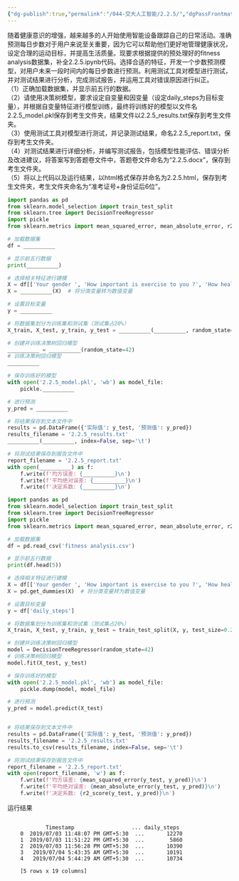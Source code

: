 ```yaml
---
{"dg-publish":true,"permalink":"/044-交大人工智能/2.2.5/","dgPassFrontmatter":true}
---
```




随着健康意识的增强，越来越多的人开始使用智能设备跟踪自己的日常活动。准确预测每日步数对于用户来说至关重要，因为它可以帮助他们更好地管理健康状况，设定合理的运动目标，并提高生活质量。现要求根据提供的预处理好的fitness analysis数据集，补全2.2.5.ipynb代码。选择合适的特征，开发一个步数预测模型，对用户未来一段时间内的每日步数进行预测。利用测试工具对模型进行测试，并对测试结果进行分析，完成测试报告，并运用工具对错误原因进行纠正。  
（1）正确加载数据集，并显示前五行的数据。  
（2）请使用决策树模型，要求设定自变量和因变量（设定daily_steps为目标变量），并根据自变量特征进行模型训练，最终将训练好的模型以文件名2.2.5_model.pkl保存到考生文件夹，结果文件以2.2.5_results.txt保存到考生文件夹。  
（3）使用测试工具对模型进行测试，并记录测试结果，命名2.2.5_report.txt，保存到考生文件夹。  
（4）对测试结果进行详细分析，并编写测试报告，包括模型性能评估、错误分析及改进建议，将答案写到答题卷文件中，答题卷文件命名为“2.2.5.docx”，保存到考生文件夹。  
（5）将以上代码以及运行结果，以html格式保存并命名为2.2.5.html，保存到考生文件夹，考生文件夹命名为“准考证号+身份证后6位”。

```python
import pandas as pd
from sklearn.model_selection import train_test_split
from sklearn.tree import DecisionTreeRegressor
import pickle
from sklearn.metrics import mean_squared_error, mean_absolute_error, r2_score

# 加载数据集
df = __________

# 显示前五行数据
print(__________)

# 选择相关特征进行建模
X = df[['Your gender ', 'How important is exercise to you ?', 'How healthy do you consider yourself?']]
X = __________(X)  # 将分类变量转为数值变量

# 设置目标变量
y = __________  

# 将数据集划分为训练集和测试集（测试集占20%）
X_train, X_test, y_train, y_test = __________(__________, random_state=42)

# 创建并训练决策树回归模型
__________ = __________(random_state=42)
# 训练决策树回归模型
__________

# 保存训练好的模型
with open('2.2.5_model.pkl', 'wb') as model_file:
    pickle.__________

# 进行预测
y_pred = __________

# 将结果保存到文本文件中
results = pd.DataFrame({'实际值': y_test, '预测值': y_pred})
results_filename = '2.2.5_results.txt'
__________(__________, index=False, sep='\t')  

# 将测试结果保存到报告文件中
report_filename = '2.2.5_report.txt'
with open(__________) as f:
    f.write(f'均方误差: {__________}\n')
    f.write(f'平均绝对误差: {__________}\n')
    f.write(f'决定系数: {__________}\n')
```

```python
import pandas as pd
from sklearn.model_selection import train_test_split
from sklearn.tree import DecisionTreeRegressor
import pickle
from sklearn.metrics import mean_squared_error, mean_absolute_error, r2_score

# 加载数据集
df = pd.read_csv('fitness analysis.csv')

# 显示前五行数据
print(df.head(5))

# 选择相关特征进行建模
X = df[['Your gender ', 'How important is exercise to you ?', 'How healthy do you consider yourself?']]
X = pd.get_dummies(X)  # 将分类变量转为数值变量

# 设置目标变量
y = df['daily_steps']

# 将数据集划分为训练集和测试集（测试集占20%）
X_train, X_test, y_train, y_test = train_test_split(X, y, test_size=0.2, random_state=42)

# 创建并训练决策树回归模型
model = DecisionTreeRegressor(random_state=42)
# 训练决策树回归模型
model.fit(X_test, y_test)

# 保存训练好的模型
with open('2.2.5_model.pkl', 'wb') as model_file:
    pickle.dump(model, model_file)

# 进行预测
y_pred = model.predict(X_test)


# 将结果保存到文本文件中
results = pd.DataFrame({'实际值': y_test, '预测值': y_pred})
results_filename = '2.2.5_results.txt'
results.to_csv(results_filename, index=False, sep='\t')  

# 将测试结果保存到报告文件中
report_filename = '2.2.5_report.txt'
with open(report_filename, 'w') as f:
    f.write(f'均方误差: {mean_squared_error(y_test, y_pred)}\n')
    f.write(f'平均绝对误差: {mean_absolute_error(y_test, y_pred)}\n')
    f.write(f'决定系数: {r2_score(y_test, y_pred)}\n')
```

运行结果

```

            Timestamp                  ... daily_steps
    0  2019/07/03 11:48:07 PM GMT+5:30  ...       12270
    1  2019/07/03 11:51:22 PM GMT+5:30  ...        5860
    2  2019/07/03 11:56:28 PM GMT+5:30  ...       10390
    3   2019/07/04 5:43:35 AM GMT+5:30  ...       10191
    4   2019/07/04 5:44:29 AM GMT+5:30  ...       10734
    
    [5 rows x 19 columns]

```

